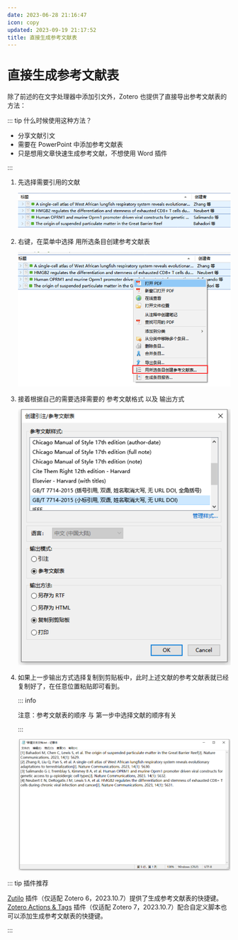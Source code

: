 ```yaml
---
date: 2023-06-28 21:16:47
icon: copy
updated: 2023-09-19 21:17:52
title: 直接生成参考文献表
---
```


# 直接生成参考文献表

除了前述的在文字处理器中添加引文外，Zotero 也提供了直接导出参考文献表的方法：

::: tip 什么时候使用这种方法？

- 分享文献引文
- 需要在 PowerPoint 中添加参考文献表
- 只是想用文章快速生成参考文献，不想使用 Word 插件

:::

1. 先选择需要引用的文献

   ![选择参考文献](../assets/images/zotero-选择参考文献.png)

2. 右键，在菜单中选择 用所选条目创建参考文献表

   ![创建参考文献表](../assets/images/zotero-创建参考文献表.png)

3. 接着根据自己的需要选择需要的 参考文献格式 以及 输出方式

   ![选择引文格式及输出方式](../assets/images/zotero-选择引文格式及输出方式.png)

4. 如果上一步输出方式选择复制到剪贴板中，此时上述文献的参考文献表就已经复制好了，在任意位置粘贴即可看到。

   ::: info

   注意：参考文献表的顺序 与 第一步中选择文献的顺序有关

   :::

   ![粘贴参考文献表](../assets/images/粘贴参考文献表.png)

::: tip 插件推荐

[Zutilo](https://github.com/wshanks/Zutilo) 插件（仅适配 Zotero 6，2023.10.7）提供了生成参考文献表的快捷键。
[Zotero Actions & Tags](https://github.com/windingwind/zotero-actions-tags/discussions) 插件（仅适配 Zotero 7，2023.10.7）配合自定义脚本也可以添加生成参考文献表的快捷键。

:::
